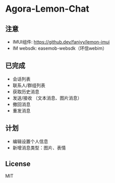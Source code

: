 # Agora-Lemon-Chat

## 注意
- IMUI组件: https://github.dev/fanjyy/lemon-imui
- IM websdk: easemob-websdk（环信webim） 
## 已完成
* 会话列表
* 联系人/群组列表
* 获取历史消息
* 发送/接收 （文本消息、图片消息）
* 撤回消息
* 重发消息
## 计划
* 编辑设置个人信息
* 新增消息类型：图片、表情
## License

MIT
